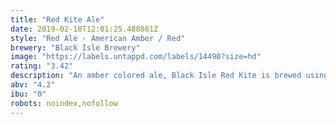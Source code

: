 ```yaml
---
title: "Red Kite Ale"
date: 2019-02-10T12:01:25.488081Z
style: "Red Ale - American Amber / Red"
brewery: "Black Isle Brewery"
image: "https://labels.untappd.com/labels/14490?size=hd"
rating: "3.42"
description: "An amber colored ale, Black Isle Red Kite is brewed using only the highest quality Maris Otter pale and crystal malts for flavor and body. Challenger hops for bittering with the late addition of Styrian Goldings creates a balance of quenching citrus and malt, and a classic aromatic finish to this refreshing ale. This beer is bright amber with a toasted nut flavor and powerful orange fruit aroma."
abv: "4.2"
ibu: "0"
robots: noindex,nofollow
---
```

